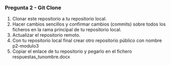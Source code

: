### Pregunta 2 - Git Clone

1.	Clonar este repositorio a tu repositorio local.
2.	Hacer cambios sencillos y confirmar cambios (commits) sobre todos los ficheros en la rama principal de tu repositorio local. 
3.	Actualizar el repositorio remoto. 
4.	Con tu repositorio local final crear otro repositorio público con nombre p2-modulo3 
5.	Copiar el enlace de tu repositorio y pegarlo en el fichero respuestas_tunombre.docx


